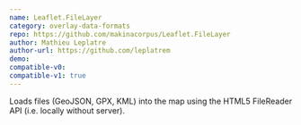 ```yaml
---
name: Leaflet.FileLayer
category: overlay-data-formats
repo: https://github.com/makinacorpus/Leaflet.FileLayer
author: Mathieu Leplatre
author-url: https://github.com/leplatrem
demo: 
compatible-v0:
compatible-v1: true
---
```


Loads files (GeoJSON, GPX, KML) into the map using the HTML5 FileReader API (i.e. locally without server).
